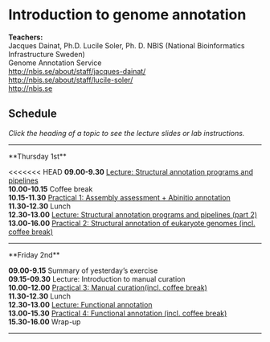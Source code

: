 # Introduction to genome annotation

**Teachers:**    
Jacques Dainat, Ph.D.
Lucile Soler, Ph. D.
NBIS (National Bioinformatics Infrastructure Sweden)    
Genome Annotation Service   
<http://nbis.se/about/staff/jacques-dainat/>    
<http://nbis.se/about/staff/lucile-soler/>  
<http://nbis.se>    

## Schedule

*Click the heading of a topic to see the lecture slides or lab instructions.*

<hr>
**Thursday 1st**

<<<<<<< HEAD
**09.00-9.30** [Lecture: Structural annotation programs and pipelines](slides/Structural_annotation.pptx)<br/> 
**10.00-10.15** Coffee break  <br/> 
**10.15-11.30** [Practical 1: Assembly assessment + Abinitio annotation](practical_session/practical1.md) <br/> 
**11.30-12.30** Lunch  <br/> 
**12.30-13.00**	[Lecture: Structural annotation programs and pipelines (part 2)](slides/Structural_annotation.pptx)<br/>
**13.00-16.00** [Practical 2: Structural annotation of eukaryote genomes (incl. coffee break)](practical_session/practical2.md)<br/> 

<hr>
**Friday 2nd**

**09.00-9.15** Summary of yesterday’s exercise  
**09.15-09.30** Lecture: Introduction to manual curation  
**10.00-12.00** [Practical 3: Manual curation(incl. coffee break)](practical_session/ExerciseManCuration)  
**11.30-12.30** Lunch   
**12.30-13.00** [Lecture: Functional annotation](slides/Functional_annotation.pptx)  
**13.00-15.30** [Practical 4: Functional annotation (incl. coffee break)](practical_session/ExerciseFuncAnnotInterp)  
**15.30-16.00** Wrap-up   

<hr>
